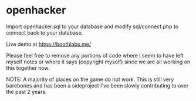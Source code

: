 # openhacker

Import openhacker.sql to your database and modify sql/connect.php to connect back to your database.

Live demo at https://boothlabs.me/

Please feel free to remove any portions of code where I seem to have left myself notes or where it says (copyright myself) since we are all working on this together now.


NOTE: A majority of places on the game do not work. This is still very barebones and has been a sideproject I've been slowly contributing to over the past 2 years.
